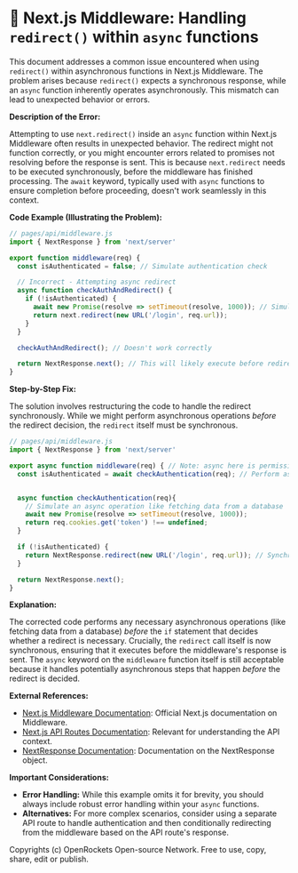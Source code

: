 # 🐞 Next.js Middleware: Handling `redirect()` within `async` functions


This document addresses a common issue encountered when using `redirect()` within asynchronous functions in Next.js Middleware.  The problem arises because `redirect()` expects a synchronous response, while an `async` function inherently operates asynchronously.  This mismatch can lead to unexpected behavior or errors.

**Description of the Error:**

Attempting to use `next.redirect()` inside an `async` function within Next.js Middleware often results in unexpected behavior.  The redirect might not function correctly, or you might encounter errors related to promises not resolving before the response is sent. This is because `next.redirect` needs to be executed synchronously, before the middleware has finished processing.  The `await` keyword, typically used with `async` functions to ensure completion before proceeding, doesn't work seamlessly in this context.

**Code Example (Illustrating the Problem):**

```javascript
// pages/api/middleware.js
import { NextResponse } from 'next/server'

export function middleware(req) {
  const isAuthenticated = false; // Simulate authentication check

  // Incorrect - Attempting async redirect
  async function checkAuthAndRedirect() {
    if (!isAuthenticated) {
      await new Promise(resolve => setTimeout(resolve, 1000)); // Simulate async operation
      return next.redirect(new URL('/login', req.url));
    }
  }

  checkAuthAndRedirect(); // Doesn't work correctly

  return NextResponse.next(); // This will likely execute before redirect
}
```

**Step-by-Step Fix:**

The solution involves restructuring the code to handle the redirect synchronously. While we might perform asynchronous operations *before* the redirect decision, the `redirect` itself must be synchronous.

```javascript
// pages/api/middleware.js
import { NextResponse } from 'next/server'

export async function middleware(req) { // Note: async here is permissible, but redirect must be sync
  const isAuthenticated = await checkAuthentication(req); // Perform async auth check


  async function checkAuthentication(req){
    // Simulate an async operation like fetching data from a database
    await new Promise(resolve => setTimeout(resolve, 1000));
    return req.cookies.get('token') !== undefined;
  }

  if (!isAuthenticated) {
    return NextResponse.redirect(new URL('/login', req.url)); // Synchronous redirect
  }

  return NextResponse.next();
}
```

**Explanation:**

The corrected code performs any necessary asynchronous operations (like fetching data from a database) *before* the `if` statement that decides whether a redirect is necessary.  Crucially, the `redirect` call itself is now synchronous, ensuring that it executes before the middleware's response is sent. The `async` keyword on the `middleware` function itself is still acceptable because it handles potentially asynchronous steps that happen *before* the redirect is decided.

**External References:**

* [Next.js Middleware Documentation](https://nextjs.org/docs/app/building-your-application/routing/middleware):  Official Next.js documentation on Middleware.
* [Next.js API Routes Documentation](https://nextjs.org/docs/api-routes/introduction):  Relevant for understanding the API context.
* [NextResponse Documentation](https://nextjs.org/docs/api-reference/next/server#nextresponse): Documentation on the NextResponse object.

**Important Considerations:**

* **Error Handling:** While this example omits it for brevity, you should always include robust error handling within your `async` functions.
* **Alternatives:**  For more complex scenarios, consider using a separate API route to handle authentication and then conditionally redirecting from the middleware based on the API route's response.

Copyrights (c) OpenRockets Open-source Network. Free to use, copy, share, edit or publish.

